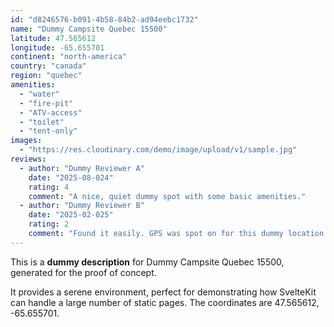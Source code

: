 ```yaml
---
id: "d8246576-b091-4b58-84b2-ad94eebc1732"
name: "Dummy Campsite Quebec 15500"
latitude: 47.565612
longitude: -65.655701
continent: "north-america"
country: "canada"
region: "quebec"
amenities:
  - "water"
  - "fire-pit"
  - "ATV-access"
  - "toilet"
  - "tent-only"
images:
  - "https://res.cloudinary.com/demo/image/upload/v1/sample.jpg"
reviews:
  - author: "Dummy Reviewer A"
    date: "2025-08-024"
    rating: 4
    comment: "A nice, quiet dummy spot with some basic amenities."
  - author: "Dummy Reviewer B"
    date: "2025-02-025"
    rating: 2
    comment: "Found it easily. GPS was spot on for this dummy location."
---
```


This is a **dummy description** for Dummy Campsite Quebec 15500, generated for the proof of concept.

It provides a serene environment, perfect for demonstrating how SvelteKit can handle a large number of static pages. The coordinates are 47.565612, -65.655701.
